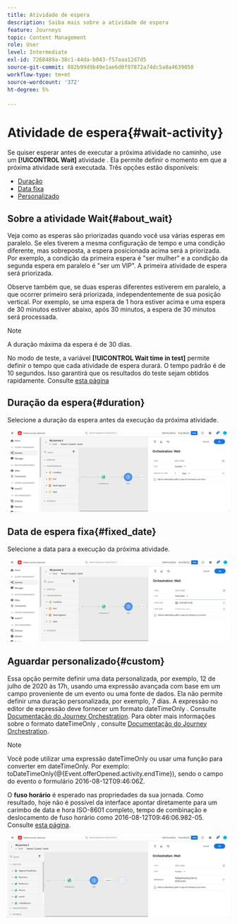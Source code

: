 ```yaml
---
title: Atividade de espera
description: Saiba mais sobre a atividade de espera
feature: Journeys
topic: Content Management
role: User
level: Intermediate
exl-id: 7268489a-38c1-44da-b043-f57aaa12d7d5
source-git-commit: 882b99d9b49e1ae6d0f97872a74dc5a8a4639050
workflow-type: tm+mt
source-wordcount: '372'
ht-degree: 5%

---
```


# Atividade de espera{#wait-activity}

Se quiser esperar antes de executar a próxima atividade no caminho, use um **[!UICONTROL Wait]** atividade . Ela permite definir o momento em que a próxima atividade será executada. Três opções estão disponíveis:

* [Duração](#duration)
* [Data fixa](#fixed_date)
* [Personalizado](#custom)

<!--* [Email send time optimization](#email_send_time_optimization)-->

## Sobre a atividade Wait{#about_wait}

Veja como as esperas são priorizadas quando você usa várias esperas em paralelo. Se eles tiverem a mesma configuração de tempo e uma condição diferente, mas sobreposta, a espera posicionada acima será a priorizada. Por exemplo, a condição da primeira espera é &quot;ser mulher&quot; e a condição da segunda espera em paralelo é &quot;ser um VIP&quot;. A primeira atividade de espera será priorizada.

Observe também que, se duas esperas diferentes estiverem em paralelo, a que ocorrer primeiro será priorizada, independentemente de sua posição vertical. Por exemplo, se uma espera de 1 hora estiver acima e uma espera de 30 minutos estiver abaixo, após 30 minutos, a espera de 30 minutos será processada.

>[!NOTE]
>
>A duração máxima da espera é de 30 dias.
>
>No modo de teste, a variável **[!UICONTROL Wait time in test]** permite definir o tempo que cada atividade de espera durará. O tempo padrão é de 10 segundos. Isso garantirá que os resultados do teste sejam obtidos rapidamente. Consulte [esta página](../building-journeys/testing-the-journey.md)

## Duração da espera{#duration}

Selecione a duração da espera antes da execução da próxima atividade.

![](assets/journey55.png)

## Data de espera fixa{#fixed_date}

Selecione a data para a execução da próxima atividade.

![](assets/journey56.png)

## Aguardar personalizado{#custom}

Essa opção permite definir uma data personalizada, por exemplo, 12 de julho de 2020 às 17h, usando uma expressão avançada com base em um campo proveniente de um evento ou uma fonte de dados. Ela não permite definir uma duração personalizada, por exemplo, 7 dias. A expressão no editor de expressão deve fornecer um formato dateTimeOnly . Consulte [Documentação do Journey Orchestration](expression/expressionadvanced.md). Para obter mais informações sobre o formato dateTimeOnly , consulte [Documentação do Journey Orchestration](expression/data-types.md).

>[!NOTE]
>
>Você pode utilizar uma expressão dateTimeOnly ou usar uma função para converter em dateTimeOnly. Por exemplo: toDateTimeOnly(@{Event.offerOpened.activity.endTime}), sendo o campo do evento o formulário 2016-08-12T09:46:06Z.
>
>O **fuso horário** é esperado nas propriedades da sua jornada. Como resultado, hoje não é possível da interface apontar diretamente para um carimbo de data e hora ISO-8601 completo, tempo de combinação e deslocamento de fuso horário como 2016-08-12T09:46:06.982-05. Consulte [esta página](../building-journeys/timezone-management.md).

![](assets/journey57.png)

<!--## Email send time optimization{#email_send_time_optimization}

This type of wait uses a score calculated in Adobe Experience Platform. The score calculates the propensity to click or open an email in the future based on past behavior. Note that the algorithm calculating the score needs a certain amount of data to work. As a result, when it does not have enough data, the default wait time will apply. At publication time, you’ll be notified that the default time applies.

>[!NOTE]
>
>The first event of your journey must have a namespace.
>
>This capability is only available after an **[!UICONTROL Email]** activity. You need to have Adobe Campaign Standard.

1. In the **[!UICONTROL Amount of time]** field, define the number of hours to consider to optimize email sending.
1. In the **[!UICONTROL Optimization type]** field, choose if the optimization should increase clicks or opens.
1. In the **[!UICONTROL Default time]** field, define the default time to wait if the predictive send time score is not available.

    >[!NOTE]
    >
    >Note that the send time score can be unavailable because there is not enough data to perform the calculation. In this case, you will be informed, at publication time, that the default time applies.

![](assets/journey57bis.png)-->
